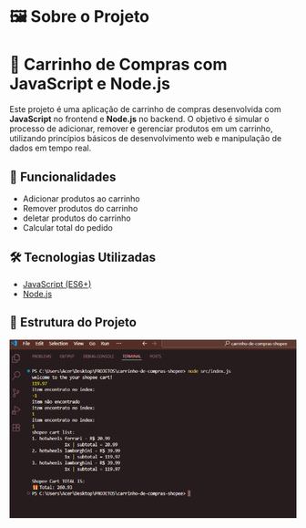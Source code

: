 # 🖼️ Sobre o Projeto

# 🛒 Carrinho de Compras com JavaScript e Node.js

Este projeto é uma aplicação de carrinho de compras desenvolvida com **JavaScript** no frontend e **Node.js** no backend. O objetivo é simular o processo de adicionar, remover e gerenciar produtos em um carrinho, utilizando princípios básicos de desenvolvimento web e manipulação de dados em tempo real.

## 🚀 Funcionalidades

- Adicionar produtos ao carrinho
- Remover produtos do carrinho
- deletar produtos do carrinho
- Calcular total do pedido


## 🛠 Tecnologias Utilizadas

- [JavaScript (ES6+)](https://developer.mozilla.org/pt-BR/docs/Web/JavaScript)
- [Node.js](https://nodejs.org/)


## 📁 Estrutura do Projeto
 
 ![Texto alternativo](./assets/carrinho.png)

